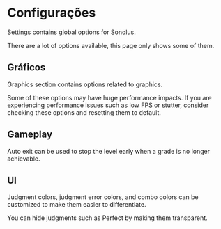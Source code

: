 # Configurações

Settings contains global options for Sonolus.

There are a lot of options available, this page only shows some of them.

## Gráficos

Graphics section contains options related to graphics.

Some of these options may have huge performance impacts. If you are experiencing performance issues such as low FPS or stutter, consider checking these options and resetting them to default.

## Gameplay

Auto exit can be used to stop the level early when a grade is no longer achievable.

## UI

Judgment colors, judgment error colors, and combo colors can be customized to make them easier to differentiate.

You can hide judgments such as Perfect by making them transparent.
